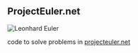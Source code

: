 ## ProjectEuler.net

![Leonhard Euler](euler_portrait.png)

code to solve problems in [projecteuler.net](https://projecteuler.net/ "About - Project Euler")

